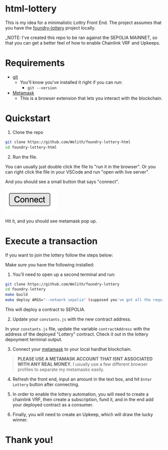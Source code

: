 # html-lottery

This is my idea for a minimalistic Lottry Front End. The project assumes that you have the [foundry-lottery](https://github.com/Welith/foundry-lottery) project locally.

_NOTE: I've created this repo to be ran against the SEPOLIA MAINNET, so that you can get a better feel of how to enable Chainlink VRF and Upkeeps.

# Requirements

- [git](https://git-scm.com/book/en/v2/Getting-Started-Installing-Git)
  - You'll know you've installed it right if you can run:
    - `git --version`
- [Metamask](https://metamask.io/)
  - This is a browser extension that lets you interact with the blockchain.


# Quickstart

1. Clone the repo

```bash
git clone https://github.com/Welith/foundry-lottery-html
cd foundry-lottery-html
```

2. Run the file.

You can usually just double click the file to "run it in the browser". Or you can right click the file in your VSCode and run "open with live server".

And you should see a small button that says "connect".

![Connect](connect.png)

Hit it, and you should see metamask pop up.

# Execute a transaction

If you want to join the lottery follow the steps below:

Make sure you have the following installed:

1. You'll need to open up a second terminal and run:

```bash
git clone https://github.com/Welith/foundry-lottery
cd foundry-lottery
make build 
make deploy ARGS="--network sepolia" (supposed you've got all the requirements from the lottery repo README!)
```

This will deploy a contract to SEPOLIA.

2. Update your `constants.js` with the new contract address.

In your `constants.js` file, update the variable `contractAddress` with the address of the deployed "Lottery" contract. Check it out in the lottery depoyment terminal output.

3. Connect your [metamask](https://metamask.io/) to your local hardhat blockchain.

> **PLEASE USE A METAMASK ACCOUNT THAT ISNT ASSOCIATED WITH ANY REAL MONEY.**
> I usually use a few different browser profiles to separate my metamasks easily.


4. Refresh the front end, input an amount in the text box, and hit `Enter Lottery` button after connecting.

5. In order to enable the lottery automation, you will need to create a chainlink VRF, then create a subscription, fund it, and in the end add your deployed contract as a consumer.

6. Finally, you will need to create an Upkeep, which will draw the lucky winner.

# Thank you!
